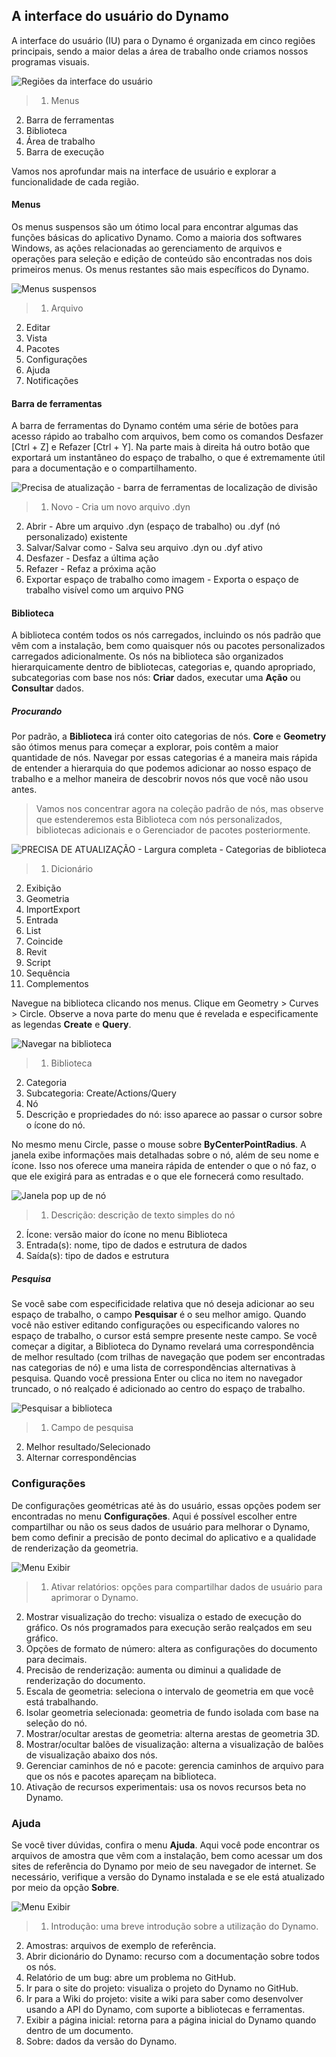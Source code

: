 

## A interface do usuário do Dynamo

A interface do usuário (IU) para o Dynamo é organizada em cinco regiões principais, sendo a maior delas a área de trabalho onde criamos nossos programas visuais.

![Regiões da interface do usuário](images/2-2/01-UI-Regions.png)

> 1. Menus
2. Barra de ferramentas
3. Biblioteca
4. Área de trabalho
5. Barra de execução

Vamos nos aprofundar mais na interface de usuário e explorar a funcionalidade de cada região.

#### Menus

Os menus suspensos são um ótimo local para encontrar algumas das funções básicas do aplicativo Dynamo. Como a maioria dos softwares Windows, as ações relacionadas ao gerenciamento de arquivos e operações para seleção e edição de conteúdo são encontradas nos dois primeiros menus. Os menus restantes são mais específicos do Dynamo.

![Menus suspensos](images/2-2/02-Menus.png)

> 1. Arquivo
2. Editar
3. Vista
4. Pacotes
5. Configurações
6. Ajuda
7. Notificações

#### Barra de ferramentas

A barra de ferramentas do Dynamo contém uma série de botões para acesso rápido ao trabalho com arquivos, bem como os comandos Desfazer [Ctrl + Z] e Refazer [Ctrl + Y]. Na parte mais à direita há outro botão que exportará um instantâneo do espaço de trabalho, o que é extremamente útil para a documentação e o compartilhamento.

![Precisa de atualização - barra de ferramentas de localização de divisão](images/2-2/03-Toolbar.png)

> 1. Novo - Cria um novo arquivo .dyn
2. Abrir - Abre um arquivo .dyn (espaço de trabalho) ou .dyf (nó personalizado) existente
3. Salvar/Salvar como - Salva seu arquivo .dyn ou .dyf ativo
4. Desfazer - Desfaz a última ação
5. Refazer - Refaz a próxima ação
6. Exportar espaço de trabalho como imagem - Exporta o espaço de trabalho visível como um arquivo PNG

#### Biblioteca

A biblioteca contém todos os nós carregados, incluindo os nós padrão que vêm com a instalação, bem como quaisquer nós ou pacotes personalizados carregados adicionalmente. Os nós na biblioteca são organizados hierarquicamente dentro de bibliotecas, categorias e, quando apropriado, subcategorias com base nos nós: **Criar** dados, executar uma **Ação** ou **Consultar** dados.

##### Procurando

Por padrão, a **Biblioteca** irá conter oito categorias de nós. **Core** e **Geometry** são ótimos menus para começar a explorar, pois contêm a maior quantidade de nós. Navegar por essas categorias é a maneira mais rápida de entender a hierarquia do que podemos adicionar ao nosso espaço de trabalho e a melhor maneira de descobrir novos nós que você não usou antes.

> Vamos nos concentrar agora na coleção padrão de nós, mas observe que estenderemos esta Biblioteca com nós personalizados, bibliotecas adicionais e o Gerenciador de pacotes posteriormente.

![PRECISA DE ATUALIZAÇÃO - Largura completa - Categorias de biblioteca](images/2-2/04-LibraryCategories.png)

> 1. Dicionário
2. Exibição
3. Geometria
4. ImportExport
5. Entrada
6. List
7. Coincide
8. Revit
9. Script
10. Sequência
11. Complementos

Navegue na biblioteca clicando nos menus. Clique em Geometry > Curves > Circle. Observe a nova parte do menu que é revelada e especificamente as legendas **Create** e **Query**.

![Navegar na biblioteca](images/2-2/05-LibraryBrowsing.png)

> 1. Biblioteca
2. Categoria
3. Subcategoria: Create/Actions/Query
4. Nó
5. Descrição e propriedades do nó: isso aparece ao passar o cursor sobre o ícone do nó.

No mesmo menu Circle, passe o mouse sobre **ByCenterPointRadius**. A janela exibe informações mais detalhadas sobre o nó, além de seu nome e ícone. Isso nos oferece uma maneira rápida de entender o que o nó faz, o que ele exigirá para as entradas e o que ele fornecerá como resultado.

![Janela pop up de nó](images/2-2/06-NodePopup.png)

> 1. Descrição: descrição de texto simples do nó
2. Ícone: versão maior do ícone no menu Biblioteca
3. Entrada(s): nome, tipo de dados e estrutura de dados
4. Saída(s): tipo de dados e estrutura

##### Pesquisa

Se você sabe com especificidade relativa que nó deseja adicionar ao seu espaço de trabalho, o campo **Pesquisar** é o seu melhor amigo. Quando você não estiver editando configurações ou especificando valores no espaço de trabalho, o cursor está sempre presente neste campo. Se você começar a digitar, a Biblioteca do Dynamo revelará uma correspondência de melhor resultado (com trilhas de navegação que podem ser encontradas nas categorias de nó) e uma lista de correspondências alternativas à pesquisa. Quando você pressiona Enter ou clica no item no navegador truncado, o nó realçado é adicionado ao centro do espaço de trabalho.

![Pesquisar a biblioteca](images/2-2/07-LibrarySearching.png)

> 1. Campo de pesquisa
2. Melhor resultado/Selecionado
3. Alternar correspondências

### Configurações

De configurações geométricas até às do usuário, essas opções podem ser encontradas no menu **Configurações**. Aqui é possível escolher entre compartilhar ou não os seus dados de usuário para melhorar o Dynamo, bem como definir a precisão de ponto decimal do aplicativo e a qualidade de renderização da geometria.

![Menu Exibir](images/2-2/08-Settings.png)

> 1. Ativar relatórios: opções para compartilhar dados de usuário para aprimorar o Dynamo.
2. Mostrar visualização do trecho: visualiza o estado de execução do gráfico. Os nós programados para execução serão realçados em seu gráfico.
3. Opções de formato de número: altera as configurações do documento para decimais.
4. Precisão de renderização: aumenta ou diminui a qualidade de renderização do documento.
5. Escala de geometria: seleciona o intervalo de geometria em que você está trabalhando.
6. Isolar geometria selecionada: geometria de fundo isolada com base na seleção do nó.
7. Mostrar/ocultar arestas de geometria: alterna arestas de geometria 3D.
8. Mostrar/ocultar balões de visualização: alterna a visualização de balões de visualização abaixo dos nós.
9. Gerenciar caminhos de nó e pacote: gerencia caminhos de arquivo para que os nós e pacotes apareçam na biblioteca.
10. Ativação de recursos experimentais: usa os novos recursos beta no Dynamo.

### Ajuda

Se você tiver dúvidas, confira o menu **Ajuda**. Aqui você pode encontrar os arquivos de amostra que vêm com a instalação, bem como acessar um dos sites de referência do Dynamo por meio de seu navegador de internet. Se necessário, verifique a versão do Dynamo instalada e se ele está atualizado por meio da opção **Sobre**.

![Menu Exibir](images/2-2/09-Help.png)

> 1. Introdução: uma breve introdução sobre a utilização do Dynamo.
2. Amostras: arquivos de exemplo de referência.
3. Abrir dicionário do Dynamo: recurso com a documentação sobre todos os nós.
4. Relatório de um bug: abre um problema no GitHub.
5. Ir para o site do projeto: visualiza o projeto do Dynamo no GitHub.
6. Ir para a Wiki do projeto: visite a wiki para saber como desenvolver usando a API do Dynamo, com suporte a bibliotecas e ferramentas.
7. Exibir a página inicial: retorna para a página inicial do Dynamo quando dentro de um documento.
8. Sobre: dados da versão do Dynamo.

